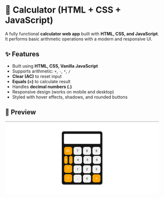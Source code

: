 # 🧮 Calculator (HTML + CSS + JavaScript)

A fully functional **calculator web app** built with **HTML, CSS, and JavaScript**.  
It performs basic arithmetic operations with a modern and responsive UI.

## ✨ Features
- Built using **HTML, CSS, Vanilla JavaScript**
- Supports arithmetic: `+`, `-`, `*`, `/`
- **Clear (AC)** to reset input
- **Equals (=)** to calculate result
- Handles **decimal numbers (.)**
- Responsive design (works on mobile and desktop)
- Styled with hover effects, shadows, and rounded buttons

## 📸 Preview
![Calculator Screenshot](./assets/Screenshot.png)


